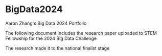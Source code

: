 # BigData2024
Aaron Zhang's Big Data 2024 Portfolio

The following document includes the research paper uploaded to STEM Fellowship for the 2024 Big Data Challenge

The research made it to the national finalist stage
